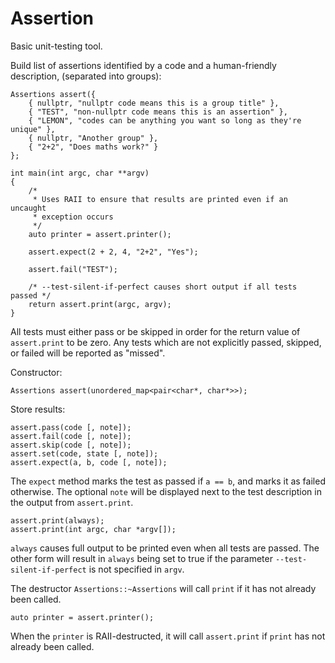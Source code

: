 Assertion
=========

Basic unit-testing tool.

Build list of assertions identified by a code and a human-friendly description,
(separated into groups):

	Assertions assert({
		{ nullptr, "nullptr code means this is a group title" },
		{ "TEST", "non-nullptr code means this is an assertion" },
		{ "LEMON", "codes can be anything you want so long as they're unique" },
		{ nullptr, "Another group" },
		{ "2+2", "Does maths work?" }
	};

	int main(int argc, char **argv)
	{
		/*
		 * Uses RAII to ensure that results are printed even if an uncaught
		 * exception occurs
		 */
		auto printer = assert.printer();

		assert.expect(2 + 2, 4, "2+2", "Yes");

		assert.fail("TEST");

		/* --test-silent-if-perfect causes short output if all tests passed */
		return assert.print(argc, argv);
	}

All tests must either pass or be skipped in order for the return value of
`assert.print` to be zero.  Any tests which are not explicitly passed, skipped,
or failed will be reported as "missed".

Constructor:

	Assertions assert(unordered_map<pair<char*, char*>>);

Store results:

	assert.pass(code [, note]);
	assert.fail(code [, note]);
	assert.skip(code [, note]);
	assert.set(code, state [, note]);
	assert.expect(a, b, code [, note]);

The `expect` method marks the test as passed if `a == b`, and marks it as failed
otherwise.  The optional `note` will be displayed next to the test description
in the output from `assert.print`.

	assert.print(always);
	assert.print(int argc, char *argv[]);

`always` causes full output to be printed even when all tests are passed.
The other form will result in `always` being set to true if the parameter
`--test-silent-if-perfect` is not specified in `argv`.

The destructor `Assertions::~Assertions` will call `print` if it has not already
been called.

	auto printer = assert.printer();

When the `printer` is RAII-destructed, it will call `assert.print` if `print`
has not already been called.

